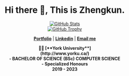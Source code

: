 <!--
**zklou/zklou** is a ✨ _special_ ✨ repository because its `README.md` (this file) appears on your GitHub profile.

Here are some ideas to get you started:

- 🔭 I’m currently working on ...
- 🌱 I’m currently learning ...
- 👯 I’m looking to collaborate on ...
- 🤔 I’m looking for help with ...
- 💬 Ask me about ...
- 📫 How to reach me: ...
- 😄 Pronouns: ...
- ⚡ Fun fact: ...
-->

<div>
<h1 align="center">Hi there 👋, This is Zhengkun.</h1>
</div>  
<p align="center">
  <a href="https://github.com/zklou"><img src="https://github-readme-stats.vercel.app/api?username=zklou&hide_border=true&show_icons=true" alt="GitHub Stats"></a></br>
  <a href="https://github.com/zklou"><img src="https://github-profile-trophy.vercel.app/?username=zklou&row=2&column=3&margin-w=10&margin-h=15" alt="GitHub Trophy"></a>
</p>
<p align="center">
  <strong><a href="https://zklou.github.io/Pearsonal-page/">Portfolio</a></strong> |
  <strong><a href="https://www.linkedin.com/in/zhengkun-lou/">Linkedin</a></strong> |
  <strong><a href="mailto:ZhengkunLou@gmail.com">Email me</a></strong>
</p>
<p align="center">
<strong>
  👨‍🎓 [**York University**]<br>
  (http://www.yorku.ca/) <br>
  - BACHELOR OF SCIENCE (BSc) COMPUTER SCIENCE <br>
  - Specialized Honours <br>
   2019 - 2023 <br>
</strong><br><br>
</p>




